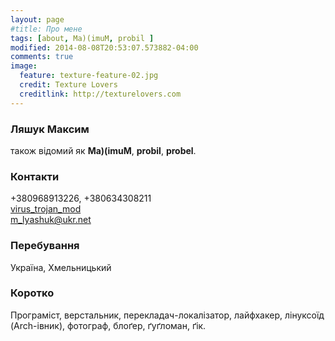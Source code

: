 ```yaml
---
layout: page
#title: Про мене
tags: [about, Ma)(imuM, probil ]
modified: 2014-08-08T20:53:07.573882-04:00
comments: true
image:
  feature: texture-feature-02.jpg
  credit: Texture Lovers
  creditlink: http://texturelovers.com
---
```


### Ляшук Максим

також відомий як **Ma)(imuM**, **probil**, **probel**.

### Контакти

<i class="fa fa-phone"></i> +380968913226, +380634308211  
<i class="fa fa-skype"></i> [virus_trojan_mod](skype:virus_trojan_mod?chat)  
<i class="fa fa-send"></i> [m_lyashuk@ukr.net](mailto:m_lyashuk@ukr.net)  

### Перебування

Україна, Хмельницький

### Коротко

Програміст, верстальник, перекладач-локалізатор, лайфхакер, лінуксоїд (Arch-івник), фотограф, блоґер, ґуґломан, ґік.
